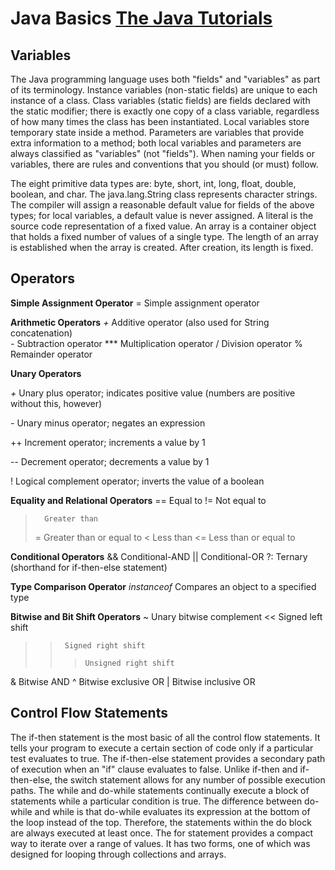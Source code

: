 # Java Basics [The Java Tutorials](https://docs.oracle.com/javase/tutorial/java/nutsandbolts/index.html)

## Variables

The Java programming language uses both "fields" and "variables" as part of its terminology. Instance variables (non-static fields) are unique to each instance of a class. Class variables (static fields) are fields declared with the static modifier; there is exactly one copy of a class variable, regardless of how many times the class has been instantiated. Local variables store temporary state inside a method. Parameters are variables that provide extra information to a method; both local variables and parameters are always classified as "variables" (not "fields"). When naming your fields or variables, there are rules and conventions that you should (or must) follow.

The eight primitive data types are: byte, short, int, long, float, double, boolean, and char. The java.lang.String class represents character strings. The compiler will assign a reasonable default value for fields of the above types; for local variables, a default value is never assigned. A literal is the source code representation of a fixed value. An array is a container object that holds a fixed number of values of a single type. The length of an array is established when the array is created. After creation, its length is fixed.

## Operators

**Simple Assignment Operator**
=       Simple assignment operator

**Arithmetic Operators**
*+* Additive operator (also used for String concatenation)       
*-* Subtraction operator
***       Multiplication operator
/       Division operator
%       Remainder operator

**Unary Operators**

*+*       Unary plus operator; indicates positive value (numbers are positive without this, however)       
        
*-*       Unary minus operator; negates an expression
        
++      Increment operator; increments a value by 1
        
--      Decrement operator; decrements a value by 1
        
!       Logical complement operator; inverts the value of a boolean
        
**Equality and Relational Operators**
==      Equal to
!=      Not equal to
>       Greater than
>=      Greater than or equal to
<       Less than
<=      Less than or equal to

**Conditional Operators**
&&      Conditional-AND
||      Conditional-OR
?:      Ternary (shorthand for if-then-else statement)
        
**Type Comparison Operator**
*instanceof*      Compares an object to  a specified type 
               
**Bitwise and Bit Shift Operators**
~       Unary bitwise complement
<<      Signed left shift
>>      Signed right shift
>>>     Unsigned right shift
&       Bitwise AND
^       Bitwise exclusive OR
|       Bitwise inclusive OR

## Control Flow Statements

The if-then statement is the most basic of all the control flow statements. It tells your program to execute a certain section of code only if a particular test evaluates to true. The if-then-else statement provides a secondary path of execution when an "if" clause evaluates to false. Unlike if-then and if-then-else, the switch statement allows for any number of possible execution paths. The while and do-while statements continually execute a block of statements while a particular condition is true. The difference between do-while and while is that do-while evaluates its expression at the bottom of the loop instead of the top. Therefore, the statements within the do block are always executed at least once. The for statement provides a compact way to iterate over a range of values. It has two forms, one of which was designed for looping through collections and arrays.





